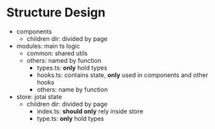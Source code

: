 # Structure Design

- components
  - children dir: divided by page
- modules: main ts logic
  - common: shared utils
  - others: named by function
    - types.ts: **only** hold types
    - hooks.ts: contains state, **only** used in components and other hooks
    - others: name by function
- store: jotai state
  - children dir: divided by page
    - index.ts: **should only** rely inside store
    - type.ts: **only** hold types
